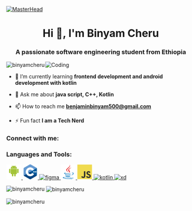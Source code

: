 [![MasterHead](https://img.freepik.com/premium-photo/inflated-modern-illustration-web-developer-working-laptop-horizontal-banner-young-programmer-job-is-displayed-banner-colorful-flat-style_717906-34710.jpg?w=826)](https://binyamcheru.io)<h1 align="center">Hi 👋, I'm Binyam Cheru</h1>
<h3 align="center">A passionate software engineering student from Ethiopia</h3>
<img align= "right" alt="Coding" width="400" src="https://cdn.dribbble.com/users/1162077/screenshots/3848914/media/7ed7d5ca074b48b328150e5a231e8d1f.gif">
<p align="left"> <img src="https://komarev.com/ghpvc/?username=binyamcheru&label=Profile%20views&color=0e75b6&style=flat" alt="binyamcheru" /> </p>

- 🌱 I’m currently learning **frontend development and android development with kotlin**

- 💬 Ask me about **java script, C++, Kotlin**

- 📫 How to reach me **benjaminbinyam500@gmail.com**

- ⚡ Fun fact **I am a Tech Nerd**

<h3 align="left">Connect with me:</h3>
<p align="left">
</p>

<h3 align="left">Languages and Tools:</h3>
<p align="left"> <a href="https://developer.android.com" target="_blank" rel="noreferrer"> <img src="https://raw.githubusercontent.com/devicons/devicon/master/icons/android/android-original-wordmark.svg" alt="android" width="40" height="40"/> </a> <a href="https://www.w3schools.com/cpp/" target="_blank" rel="noreferrer"> <img src="https://raw.githubusercontent.com/devicons/devicon/master/icons/cplusplus/cplusplus-original.svg" alt="cplusplus" width="40" height="40"/> </a> <a href="https://www.figma.com/" target="_blank" rel="noreferrer"> <img src="https://www.vectorlogo.zone/logos/figma/figma-icon.svg" alt="figma" width="40" height="40"/> </a> <a href="https://www.java.com" target="_blank" rel="noreferrer"> <img src="https://raw.githubusercontent.com/devicons/devicon/master/icons/java/java-original.svg" alt="java" width="40" height="40"/> </a> <a href="https://developer.mozilla.org/en-US/docs/Web/JavaScript" target="_blank" rel="noreferrer"> <img src="https://raw.githubusercontent.com/devicons/devicon/master/icons/javascript/javascript-original.svg" alt="javascript" width="40" height="40"/> </a> <a href="https://kotlinlang.org" target="_blank" rel="noreferrer"> <img src="https://www.vectorlogo.zone/logos/kotlinlang/kotlinlang-icon.svg" alt="kotlin" width="40" height="40"/> </a> <a href="https://www.adobe.com/products/xd.html" target="_blank" rel="noreferrer"> <img src="https://cdn.worldvectorlogo.com/logos/adobe-xd.svg" alt="xd" width="40" height="40"/> </a> </p>

<p><img align="left" src="https://github-readme-stats.vercel.app/api/top-langs?username=binyamcheru&show_icons=true&locale=en&layout=compact" alt="binyamcheru" /></p>

<p>&nbsp;<img align="center" src="https://github-readme-stats.vercel.app/api?username=binyamcheru&show_icons=true&locale=en" alt="binyamcheru" /></p>

<p><img align="center" src="https://github-readme-streak-stats.herokuapp.com/?user=binyamcheru&" alt="binyamcheru" /></p>
